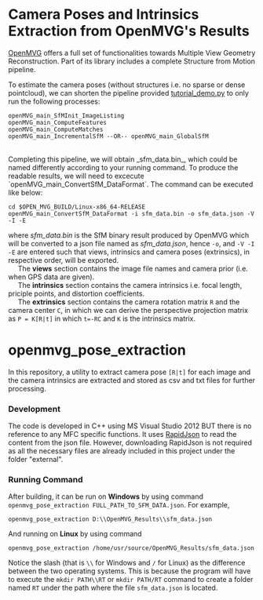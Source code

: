# Camera Poses and Intrinsics Extraction from OpenMVG's Results

[OpenMVG](https://github.com/openMVG/openMVG) offers a full set of functionalities towards Multiple View Geometry Reconstruction. Part of its library includes a complete Structure from Motion pipeline.<br>

To estimate the camera poses (without structures i.e. no sparse or dense pointcloud), we can shorten the pipeline provided [tutorial_demo.py](https://github.com/openMVG/openMVG/blob/master/src/software/SfM/tutorial_demo.py.in) to only run the following processes: <br>

```
openMVG_main_SfMInit_ImageListing
openMVG_main_ComputeFeatures
openMVG_main_ComputeMatches
openMVG_main_IncrementalSfM --OR-- openMVG_main_GlobalSfM

```
<br>
Completing this pipeline, we will obtain _sfm_data.bin_, which could be named differently according to your running command. To produce the readable results, we will need to excecute `openMVG_main_ConvertSfM_DataFormat`. The command can be executed like below:<br>

```
cd $OPEN_MVG_BUILD/Linux-x86_64-RELEASE
openMVG_main_ConvertSfM_DataFormat -i sfm_data.bin -o sfm_data.json -V -I -E

```

where _sfm_data.bin_ is the SfM binary result produced by OpenMVG which will be converted to a json file named as _sfm_data.json_, hence `-o`, and `-V -I -E` are entered such that views, intrinsics and camera poses (extrinsics), in respective order, will be exported. 
<br>
&nbsp;&nbsp;&nbsp;&nbsp;&nbsp;The __views__ section contains the image file names and camera prior (i.e. when GPS data are given).<br>
&nbsp;&nbsp;&nbsp;&nbsp;&nbsp;The __intrinsics__ section contains the camera intrinsics i.e. focal length, priciple points, and distortion coefficients.<br>
&nbsp;&nbsp;&nbsp;&nbsp;&nbsp;The __extrinsics__ section contains the camera rotation matrix `R` and the camera center `C`, in which we can derive the perspective projection matrix as `P = K[R|t]` in which `t=-RC` and `K` is the intrinsics matrix.
<br>

# openmvg_pose_extraction

In this repository, a utility to extract camera pose `[R|t]` for each image and the camera intrinsics are extracted and stored as csv and txt files for further processing.<br>

### Development
The code is developed in C++ using MS Visual Studio 2012 BUT there is no reference to any MFC specific functions. It uses [RapidJson](http://rapidjson.org/) to read the content from the json file. However, downloading RapidJson is not required as all the necessary files are already included in this project under the folder "external".<br>

### Running Command
After building, it can be run on __Windows__ by using command
`openmvg_pose_extraction FULL_PATH_TO_SFM_DATA.json`. For example, <br>
```
openmvg_pose_extraction D:\\OpenMVG_Results\\sfm_data.json

```
And running on __Linux__ by using command <br>
```
openmvg_pose_extraction /home/usr/source/OpenMVG_Results/sfm_data.json

```
Notice the slash (that is `\\` for Windows and `/` for Linux) as the difference between the two operating systems. This is because the program will have to execute the `mkdir PATH\\RT` or `mkdir PATH/RT` command to create a folder named `RT` under the path where the file `sfm_data.json` is located.

